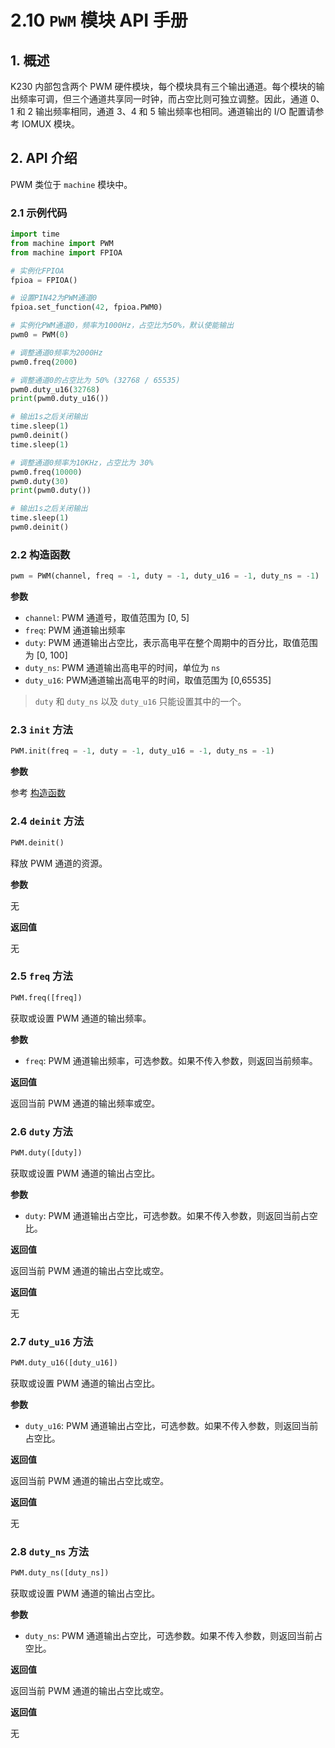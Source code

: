 # 2.10 `PWM` 模块 API 手册

## 1. 概述

K230 内部包含两个 PWM 硬件模块，每个模块具有三个输出通道。每个模块的输出频率可调，但三个通道共享同一时钟，而占空比则可独立调整。因此，通道 0、1 和 2 输出频率相同，通道 3、4 和 5 输出频率也相同。通道输出的 I/O 配置请参考 IOMUX 模块。

## 2. API 介绍

PWM 类位于 `machine` 模块中。

### 2.1 示例代码

```python
import time
from machine import PWM
from machine import FPIOA

# 实例化FPIOA
fpioa = FPIOA()

# 设置PIN42为PWM通道0
fpioa.set_function(42, fpioa.PWM0)

# 实例化PWM通道0，频率为1000Hz，占空比为50%，默认使能输出
pwm0 = PWM(0)

# 调整通道0频率为2000Hz
pwm0.freq(2000)

# 调整通道0的占空比为 50% (32768 / 65535)
pwm0.duty_u16(32768)
print(pwm0.duty_u16())

# 输出1s之后关闭输出
time.sleep(1)
pwm0.deinit()
time.sleep(1)

# 调整通道0频率为10KHz，占空比为 30%
pwm0.freq(10000)
pwm0.duty(30)
print(pwm0.duty())

# 输出1s之后关闭输出
time.sleep(1)
pwm0.deinit()
```

### 2.2 构造函数

```python
pwm = PWM(channel, freq = -1, duty = -1, duty_u16 = -1, duty_ns = -1)
```

**参数**

- `channel`: PWM 通道号，取值范围为 [0, 5]
- `freq`: PWM 通道输出频率
- `duty`: PWM 通道输出占空比，表示高电平在整个周期中的百分比，取值范围为 [0, 100]
- `duty_ns`: PWM 通道输出高电平的时间，单位为 `ns`
- `duty_u16`: PWM通道输出高电平的时间，取值范围为 [0,65535]

> `duty` 和 `duty_ns` 以及 `duty_u16` 只能设置其中的一个。

### 2.3 `init` 方法

```python
PWM.init(freq = -1, duty = -1, duty_u16 = -1, duty_ns = -1)
```

**参数**

参考 [构造函数](#22-构造函数)

### 2.4 `deinit` 方法

```python
PWM.deinit()
```

释放 PWM 通道的资源。

**参数**

无

**返回值**

无

### 2.5 `freq` 方法

```python
PWM.freq([freq])
```

获取或设置 PWM 通道的输出频率。

**参数**

- `freq`: PWM 通道输出频率，可选参数。如果不传入参数，则返回当前频率。

**返回值**

返回当前 PWM 通道的输出频率或空。

### 2.6 `duty` 方法

```python
PWM.duty([duty])
```

获取或设置 PWM 通道的输出占空比。

**参数**

- `duty`: PWM 通道输出占空比，可选参数。如果不传入参数，则返回当前占空比。

**返回值**

返回当前 PWM 通道的输出占空比或空。

**返回值**

无

### 2.7 `duty_u16` 方法

```python
PWM.duty_u16([duty_u16])
```

获取或设置 PWM 通道的输出占空比。

**参数**

- `duty_u16`: PWM 通道输出占空比，可选参数。如果不传入参数，则返回当前占空比。

**返回值**

返回当前 PWM 通道的输出占空比或空。

**返回值**

无

### 2.8 `duty_ns` 方法

```python
PWM.duty_ns([duty_ns])
```

获取或设置 PWM 通道的输出占空比。

**参数**

- `duty_ns`: PWM 通道输出占空比，可选参数。如果不传入参数，则返回当前占空比。

**返回值**

返回当前 PWM 通道的输出占空比或空。

**返回值**

无
